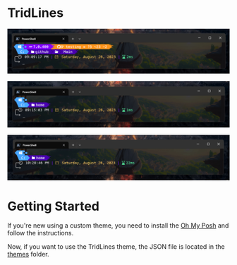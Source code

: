 # TridLines
![Git](./assets/image1.png)

![Normal](./assets/image2.png)

![Directory Path](./assets/directory_path.gif)

# Getting Started
If you're new using a custom theme, you need to install the [Oh My Posh](https://ohmyposh.dev/docs/installation/windows) and follow the instructions.

Now, if you want to use the TridLines theme, the JSON file is located in the [themes](./themes/) folder.